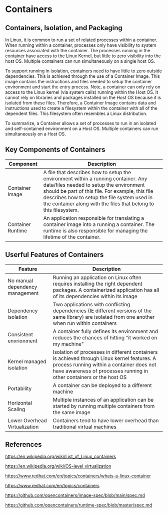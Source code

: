 # Containers
## Containers, Isolation, and Packaging
In Linux, it is common to run a set of related processes within a container. When running within a container, processes only have visibility to system resources associated with the container. The processes running in the container have access to the Linux Kernel, but little to zero visibility into the host OS. Multiple containers can run simultaneously on a single host OS.


To support running in isolation, containers need to have little to zero outside dependencies. This is achieved through the use of a Container Image. This image contains the instructions and files needed to setup the container environment and start the entry process. Note, a container can only rely on access to the Linux kernel (via system calls) running within the Host OS. It cannot rely on libraries and packages installed on the Host OS because it is isolated from these files. Therefore, a Container Image contains data and instructions used to create a filesystem within the container with all of the dependent files. This filesystem often resembles a Linux distribution.

To summarize, a Container allows a set of processes to run in an isolated and self-contained environment on a Host OS. Multiple containers can run simultaneously on a Host OS. 

## Key Components of Containers

Component | Description
--------- | ----------
Container Image | A file that describes how to setup the environment within a running container. Any data/files needed to setup the environment should be part of this file. For example, this file describes how to setup the file system used in the container along with the files that belong to this filesystem.
Container Runtime | An application responsible for translating a container image into a running a container. The runtime is also responsible for managing the lifetime of the container.

## Userful Features of Containers

 Feature | Description
-------- | -----------
No manual dependency management | Running an application on Linux often requires installing the right dependent packages. A containerized application has all of its dependencies within its image 
Dependency isolation | Two applications with conflicting dependencies (IE different versions of the same library) are isolated from one another when run within containers
Consistent envrionment | A container fully defines its environment and reduces the chances of hitting "it worked on my machine"
Kernel managed isolation | Isolation of processes in different containers is achieved through Linux kernel features. A process running within a container does not have awareness of processes running in other containers or the host OS
Portability | A container can be deployed to a different machine
Horizontal Scaling | Multiple instances of an application can be started by running multiple containers from the same image
Lower Overhead Virtualization | Containers tend to have lower overhead than traditional virtual machines

## References
https://en.wikipedia.org/wiki/List_of_Linux_containers

https://en.wikipedia.org/wiki/OS-level_virtualization

https://www.redhat.com/en/topics/containers/whats-a-linux-container

https://www.redhat.com/en/topics/containers

https://github.com/opencontainers/image-spec/blob/main/spec.md

https://github.com/opencontainers/runtime-spec/blob/master/spec.md
